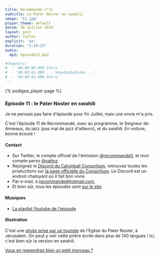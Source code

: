 ```yaml
---
title: Recommandé n°11
subtitle: Le Pater Noster en swahili
image: "11.jpg"
player_theme: default
datum: 26 Juillet 2019
layout: post
author: Yattoz
explicit: 'no'
duration: "1:19:23"
audio:
  mp3: episode11.mp3

#chapters:
#  - '00:00:00.000 Intro.'
#  - '00:00:01.000 ... Shoubidoubidoo ...'
#  - '00:00:02.000 Outro.'
---
```


{% podigee_player page %}

### Episode 11 : le Pater Noster en swahili

Je ne pensais pas faire d'épisode pour fin Juillet, mais une envie m'a pris. 

C'est l'épisode 11 de Recommandé, avec au programme, le Seigneur de Anneaux, du jazz (pas mal de jazz d'ailleurs), et du swahili. En voiture, bonne écoute !

#### Contact

- Sur Twitter, le compte officiel de l'émission [@recommande0](https://twitter.com/recommande0), et mon compte perso [@yattoz](https://twitter.com/yattoz)
- Rejoignez le [Discord du Calvinball Consortium](https://discord.gg/4RnA9v7), retrouvez toutes les productions sur [la page officielle du Consortium](https://calvinballradio.wordpress.com/). Le Discord est un endroit chatoyant où il fait bon vivre.
- Par e-mail, à [recommande@hotmail.com](mailto:recommande@hotmail.com),
- Et bien sûr, tous les épisodes sont [sur le site](https://recommande.duckdns.org).

#### Musiques

  * [La playlist Youtube de l'épisode](https://www.youtube.com/playlist?list=PLNjXbZkItxtZk_5Cj7hbdNSZn--jNgzKw)


#### Illustration

C'est une [photo prise par un touriste](http://bwanapaco.blogspot.com/2010/12/consolata-hospital-ikonda.html) de l'Eglise du Pater Noster, à Jérusalem. On peut y voir cette prière écrite dans plus de 140 langues ! Ici, c'est bien sûr la version en swahili.

[Vous en reprendrez bien un petit morceau ?](https://www.youtube.com/watch?v=kpz4G-qgH_8)
